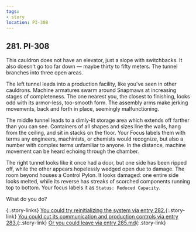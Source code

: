 ```yaml
---
tags:
- story
location: PI-308
---
```


## 281. PI-308

This cauldron does not have an elevator, just a slope with switchbacks.
It also doesn't go too far down — maybe thirty to fifty meters.
The tunnel branches into three open areas.

The left tunnel leads into a production facility, like you've seen in other cauldrons.
Machine armatures swarm around Snapmaws at increasing stages of completeness.
The one nearest you, the closest to finishing, looks odd with its armor-less, too-smooth form.
The assembly arms make jerking movements, back and forth in place, seemingly malfunctioning.

The middle tunnel leads to a dimly-lit storage area which extends off farther than you can see.
Containers of all shapes and sizes line the walls, hang from the ceiling, and sit in stacks on the floor.
Your Focus labels them with terms any engineers, machinists, or chemists would recognize, but also a number with complex terms unfamiliar to anyone.
In the distance, machine movement can be heard echoing through the chamber.

The right tunnel looks like it once had a door, but one side has been ripped off, while the other appears hopelessly wedged open due to damage.
The room beyond houses a Control Pylon.
It looks damaged: one entire side looks melted, while its reverse has streaks of scorched components running top to bottom.
Your focus labels it as `Status: Reduced Capacity`.

What do you do?

{:.story-links}
[You could try reinitializing the system via entry 282.](282-pi-308-reinitialize.md){:.story-link}
[You could cut its communication and production controls via entry 283.](283-pi-308-disable-controls.md){:.story-link}
[Or you could leave via entry 285.md](285-pi-308-exit.md){:.story-link}
